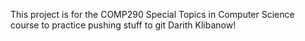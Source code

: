This project is for the COMP290 Special Topics in Computer Science course to practice pushing stuff to git
Darith Klibanow!

